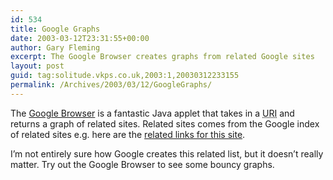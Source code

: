 ```yaml
---
id: 534
title: Google Graphs
date: 2003-03-12T23:31:55+00:00
author: Gary Fleming
excerpt: The Google Browser creates graphs from related Google sites
layout: post
guid: tag:solitude.vkps.co.uk,2003:1,20030312233155
permalink: /Archives/2003/03/12/GoogleGraphs/
---
```

The [Google Browser](http://www.touchgraph.com/TGGoogleBrowser.html) is a fantastic Java applet that takes in a <acronym title="Uniform Resource Indicator">URI</acronym> and returns a graph of related sites. Related sites comes from the Google index of related sites e.g. here are the [related links for this site](http://www.google.com/search?hl=en&ie=UTF-8&oe=UTF-8&q=related%3Asolitude.vkps.co.uk&btnG=Google+Search).

I&#8217;m not entirely sure how Google creates this related list, but it doesn&#8217;t really matter. Try out the Google Browser to see some bouncy graphs.